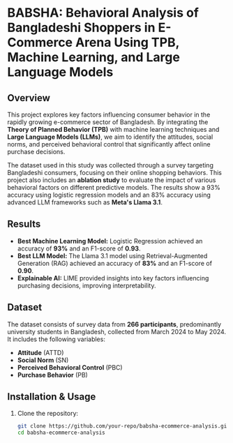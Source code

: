 # BABSHA: Behavioral Analysis of Bangladeshi Shoppers in E-Commerce Arena Using TPB, Machine Learning, and Large Language Models

## Overview
This project explores key factors influencing consumer behavior in the rapidly growing e-commerce sector of Bangladesh. By integrating the **Theory of Planned Behavior (TPB)** with machine learning techniques and **Large Language Models (LLMs)**, we aim to identify the attitudes, social norms, and perceived behavioral control that significantly affect online purchase decisions. 

The dataset used in this study was collected through a survey targeting Bangladeshi consumers, focusing on their online shopping behaviors. This project also includes an **ablation study** to evaluate the impact of various behavioral factors on different predictive models. The results show a 93% accuracy using logistic regression models and an 83% accuracy using advanced LLM frameworks such as **Meta's Llama 3.1**.
  
## Results
- **Best Machine Learning Model:** Logistic Regression achieved an accuracy of **93%** and an F1-score of **0.93**.
- **Best LLM Model:** The Llama 3.1 model using Retrieval-Augmented Generation (RAG) achieved an accuracy of **83%** and an F1-score of **0.90**.
- **Explainable AI:** LIME provided insights into key factors influencing purchasing decisions, improving interpretability.

## Dataset
The dataset consists of survey data from **266 participants**, predominantly university students in Bangladesh, collected from March 2024 to May 2024. It includes the following variables:
- **Attitude** (ATTD)
- **Social Norm** (SN)
- **Perceived Behavioral Control** (PBC)
- **Purchase Behavior** (PB)

## Installation & Usage
1. Clone the repository:
   ```bash
   git clone https://github.com/your-repo/babsha-ecommerce-analysis.git
   cd babsha-ecommerce-analysis


